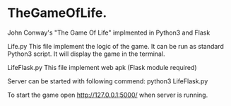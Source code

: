 # TheGameOfLife.
John Conway's "The Game Of Life" implmented in Python3 and Flask

Life.py 
This file implement the logic of the game. It can be run as standard Python3 script. It will display the game in the terminal.

LifeFlask.py
This file implement web apk (Flask module required)

Server can be started with following commend: 
python3 LifeFlask.py

To start the game open http://127.0.0.1:5000/ when server is running.
